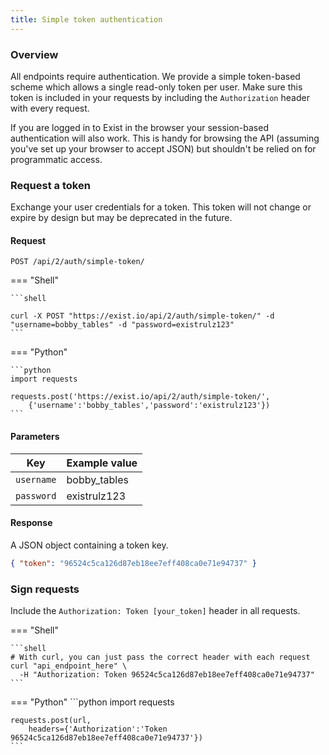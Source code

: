 ```yaml
---
title: Simple token authentication
---
```


### Overview

All endpoints require authentication. We provide a simple token-based scheme which allows a single read-only token per user.
Make sure this token is included in your requests by including the `Authorization` header with every request.

If you are logged in to Exist in the browser your session-based authentication will also work. This is handy for browsing the API
(assuming you've set up your browser to accept JSON) but shouldn't be relied on for programmatic access.

### Request a token 

Exchange your user credentials for a token. This token will not change or expire by design but may be deprecated in the future.


#### Request

`POST /api/2/auth/simple-token/`

=== "Shell"

    ```shell

    curl -X POST "https://exist.io/api/2/auth/simple-token/" -d "username=bobby_tables" -d "password=existrulz123"
    ```

=== "Python"

    ```python
    import requests

    requests.post('https://exist.io/api/2/auth/simple-token/',
        {'username':'bobby_tables','password':'existrulz123'})
    ```


#### Parameters

Key      | Example value
-------- | --------
`username` | bobby_tables
`password` | existrulz123

#### Response

A JSON object containing a token key.


```json
{ "token": "96524c5ca126d87eb18ee7eff408ca0e71e94737" }
```


### Sign requests

Include the `Authorization: Token [your_token]` header in all requests.

=== "Shell"

    ```shell
    # With curl, you can just pass the correct header with each request
    curl "api_endpoint_here" \
      -H "Authorization: Token 96524c5ca126d87eb18ee7eff408ca0e71e94737"
    ```
    
=== "Python"
    ```python
    import requests

    requests.post(url,
        headers={'Authorization':'Token 96524c5ca126d87eb18ee7eff408ca0e71e94737'})
    ```
